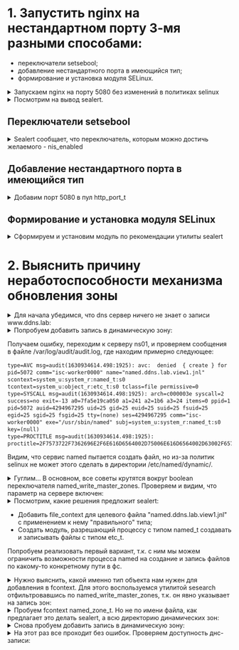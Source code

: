 # 1. Запустить nginx на нестандартном порту 3-мя разными способами:
* переключатели setsebool;
* добавление нестандартного порта в имеющийся тип;
* формирование и установка модуля SELinux.

<details>
  <summary>Запускаем nginx на порту 5080 без изменений в политиках selinux</summary>

![nginx-start](images/nginx-start.png)

</details>

<details>
  <summary>Посмотрим на вывод sealert.</summary>

![nginx-sealert](images/nginx-sealert.png)

</details>

## Переключатели setsebool

<details>
  <summary>Sealert сообщает, что переключатель, которым можно достичь желаемого - nis_enabled</summary>

![nginx-setsebool](images/nginx-setsebool.png)

</details>

## Добавление нестандартного порта в имеющийся тип

<details>
  <summary>Добавим порт 5080 в пул http_port_t</summary>

![nginx-semanage](images/nginx-semanage.png)

</details>

## Формирование и установка модуля SELinux

<details>
  <summary>Сформируем и установим модуль по рекомендации утилиты sealert</summary>

![nginx-module](images/nginx-module.png)

</details>

# 2. Выяснить причину неработоспособности механизма обновления зоны

<details>
  <summary>Для начала убедимся, что dns сервер ничего не знает о записи www.ddns.lab:</summary>

![ping-failed](images/ping-fail.png)

![nslookup-failed](images/nslookup-fail.png)

</details>

<details>
  <summary>Попробуем добавить запись в динамическую зону:</summary>

![nsupdate-failed](images/nsupdate-fail.png)

</details>

Получаем ошибку, переходим к серверу ns01, и проверяем сообщения в файле /var/log/audit/audit.log, где находим примерно следующее:

    type=AVC msg=audit(1630934614.498:1925): avc:  denied  { create } for  pid=5072 comm="isc-worker0000" name="named.ddns.lab.view1.jnl" scontext=system_u:system_r:named_t:s0 tcontext=system_u:object_r:etc_t:s0 tclass=file permissive=0
    type=SYSCALL msg=audit(1630934614.498:1925): arch=c000003e syscall=2 success=no exit=-13 a0=7fa5e19ca050 a1=241 a2=1b6 a3=24 items=0 ppid=1 pid=5072 auid=4294967295 uid=25 gid=25 euid=25 suid=25 fsuid=25 egid=25 sgid=25 fsgid=25 tty=(none) ses=4294967295 comm="isc-worker0000" exe="/usr/sbin/named" subj=system_u:system_r:named_t:s0 key=(null)
    type=PROCTITLE msg=audit(1630934614.498:1925): proctitle=2F7573722F7362696E2F6E616D6564002D75006E616D6564002D63002F6574632F6E616D65642E636F6E66

Видим, что сервис named пытается создать файл, но из-за политик selinux не может этого сделать в директории /etc/named/dynamic/.

<details>
  <summary>Гуглим... В основном, все советы крутятся вокруг boolean переключателя named_write_master_zones. Проверяем и видим, что параметр на сервере включен:</summary>

![getsebool](images/getsebool.png)

</details>

<details>
  <summary>Посмотрим, какие решения предложит sealert:</summary>

![sealert-output](images/sealert-output.png)

</details>

* Добавить file_context для целевого файла "named.ddns.lab.view1.jnl" с применением к нему "правильного" типа;
* Создать модуль, разрешающий процессу с типом named_t создавать и записывать файлы с типом etc_t.

Попробуем реализовать первый вариант, т.к. с ним мы можем ограничить возможности процесса named на создание и запись файлов по какому-то конкретному пути в фс.

<details>
  <summary>Нужно выяснить, какой именно тип объекта нам нужен для добавления в fcontext. Для этого воспользуемся утилитой sesearch отфильтровавшись по named_write_master_zones, т.к. он явно указывает на запись зон:</summary>

![sesearch](images/sesearch.png)

</details>

<details>
  <summary>Пробуем fcontext named_zone_t. Но не по имени файла, как предлагает это делать sealert, а всю директорию динамических зон:</summary>

![fcontext](images/semanage-fcontext.png)

</details>


<details>
  <summary>Снова пробуем добавить запись в динамическую зону:</summary>

![nsupdate-success](images/nsupdate-success.png)

</details>



<details>
  <summary>На этот раз все проходит без ошибок. Проверяем доступность днс-записи:</summary>

![ping-success](images/ping-success.png)

![nslookup-success](images/nslookup-success.png)

</details>


